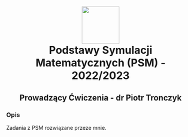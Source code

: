 <h1 align="center">
  <div>
    <img width="100" src="https://user-images.githubusercontent.com/88508650/178162459-1cb35c87-903c-4a3b-8b63-b2aa88e344b0.svg" alt="" />
  </div>
Podstawy Symulacji Matematycznych (PSM) - 2022/2023
</h1>

<h2 align="center"> Prowadzący Ćwiczenia - dr Piotr Tronczyk </h2>
<h3>Opis</h3>
Zadania z PSM rozwiązane przeze mnie.
